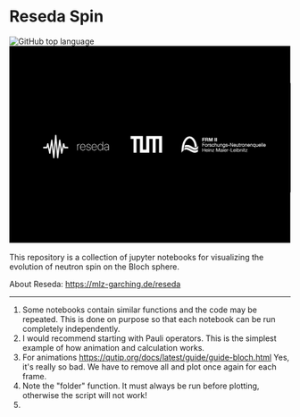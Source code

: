 # Reseda Spin

![GitHub top language](https://img.shields.io/github/languages/top/orlovroma/reseda_spin/tree/main)
![Logotype](./docs/load_logo.png)


This repository is a collection of jupyter notebooks for visualizing the evolution of neutron spin on the Bloch sphere.

About Reseda: https://mlz-garching.de/reseda

________________________________________________________________________________________________________________

1) Some notebooks contain similar functions and the code may be repeated. This is done on purpose so that each notebook can be run completely independently.
2) I would recommend starting with Pauli operators. This is the simplest example of how animation and calculation works.
3) For animations https://qutip.org/docs/latest/guide/guide-bloch.html
   Yes, it's really so bad. We have to remove all and plot once again for each frame.
4) Note the "folder" function. It must always be run before plotting, otherwise the script will not work!
5) 
